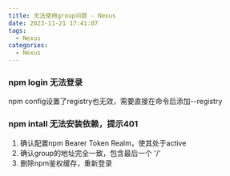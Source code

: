 ```yaml
---
title: 无法使用group问题 - Nexus
date: 2023-11-21 17:41:07
tags:
  - Nexus
categories:
  - Nexus
---
```


### npm login 无法登录

npm config设置了registry也无效，需要直接在命令后添加--registry


### npm intall 无法安装依赖，提示401

1. 确认配置npm Bearer Token Realm，使其处于active
2. 确认group的地址完全一致，包含最后一个 '/'
3. 删除npm鉴权缓存，重新登录
